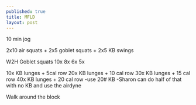 ```yaml
---
published: true
title: MFLD
layout: post
---
```

10 min jog

2x10 air squats +
2x5 goblet squats +
2x5 KB swings

W2H Goblet squats 
10x
8x
6x
5x


10x KB  lunges + 5cal row
20x KB lunges + 10 cal row
30x KB lunges + 15 cal row
40x KB lunges + 20 cal row
-use 20# KB 
-Sharon can do half of that with no KB and use the airdyne

Walk around the block 
